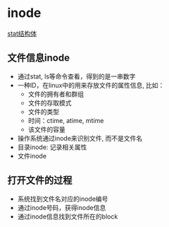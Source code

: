 # inode

[stat结构体](linux-file-stat-structure.md)


## 文件信息inode

- 通过stat, ls等命令查看，得到的是一串数字
- 一种ID，在linux中的用来存放文件的属性信息, 比如：
  - 文件的拥有者和群组
  - 文件的存取模式
  - 文件的类型
  - 时间：ctime, atime, mtime
  - 该文件的容量
- 操作系统通过inode来识别文件, 而不是文件名
- 目录inode: 记录相关属性
- 文件inode


## 打开文件的过程

- 系统找到文件名对应的inode编号
- 通过inode号码，获得inode信息
- 通过inode信息找到文件所在的block
